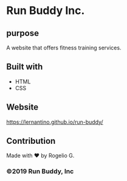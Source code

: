 # Run Buddy Inc.

## purpose 
A website that offers fitness training services.

## Built with 
* HTML
* CSS

## Website
https://lernantino.github.io/run-buddy/

## Contribution 
Made with ❤️ by Rogelio G.

### ©️2019 Run Buddy, Inc
